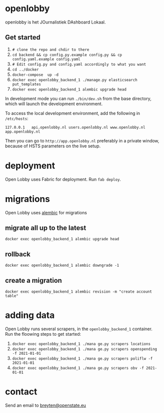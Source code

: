 # openlobby

openlobby is het JOurnalistiek DAshboard Lokaal.


## Get started

1. `# clone the repo and chdir to there`
2. `cd backend && cp config.py.example config.py && cp config.yaml.example config.yaml`
3. `# Edit config.py and config.yaml accordingly to what you want`
2. `cd ../docker`
3. `docker-compose  up -d`
4. `docker exec openlobby_backend_1 ./manage.py elasticsearch put_templates`
5. `docker exec openlobby_backend_1 alembic upgrade head`

In development mode you can run `./bin/dev.sh` from the base directory, which will launch
the development environment.

To access the local development environment, add the following in `/etc/hosts`:

```
127.0.0.1	api.openlobby.nl users.openlobby.nl www.openlobby.nl app.openlobby.nl
```

Then you can go to `http://app.openlobby.nl` preferably in a private window, because of HSTS parameters on the live setup.

# deployment

Open Lobby uses Fabric for deployment. Run `fab deploy`.

# migrations

Open Lobby uses [alembic](https://alembic.sqlalchemy.org/en/latest/index.html) for migrations

## migrate all up to the latest

`docker exec openlobby_backend_1 alembic upgrade head`

## rollback

`docker exec openlobby_backend_1 alembic downgrade -1`

## create a migration

`docker exec openlobby_backend_1 alembic revision -m "create account table"`

# adding data

Open Lobby runs several scrapers, in the `openlobby_backend_1` container. Run the floowing steps to get started:

1. `docker exec openlobby_backend_1 ./mana ge.py scrapers locations`
2. `docker exec openlobby_backend_1 ./mana ge.py scrapers openspending -f 2021-01-01`
3. `docker exec openlobby_backend_1 ./mana ge.py scrapers poliflw -f 2021-01-01`
4. `docker exec openlobby_backend_1 ./mana ge.py scrapers obv -f 2021-01-01`

# contact

Send an email to breyten@openstate.eu
